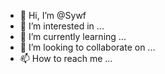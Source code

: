 - 👋 Hi, I’m @Sywf
- 👀 I’m interested in ...
- 🌱 I’m currently learning ...
- 💞️ I’m looking to collaborate on ...
- 📫 How to reach me ...

<!---
Sywf/Sywf is a ✨ special ✨ repository because its `README.md` (this file) appears on your GitHub profile.
You can click the Preview link to take a look at your changes.
--->

